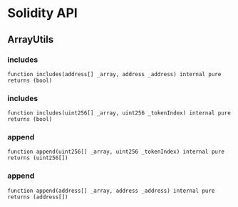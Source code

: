 # Solidity API

## ArrayUtils

### includes

```solidity
function includes(address[] _array, address _address) internal pure returns (bool)
```

### includes

```solidity
function includes(uint256[] _array, uint256 _tokenIndex) internal pure returns (bool)
```

### append

```solidity
function append(uint256[] _array, uint256 _tokenIndex) internal pure returns (uint256[])
```

### append

```solidity
function append(address[] _array, address _address) internal pure returns (address[])
```


